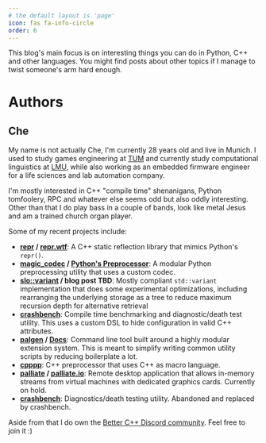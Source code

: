 ```yaml
---
# the default layout is 'page'
icon: fas fa-info-circle
order: 6
---
```


This blog's main focus is on interesting things you can do in Python, C++ and other languages. You might find posts about other topics if I manage to twist someone's arm hard enough.

# Authors
## Che

My name is not actually Che, I'm currently 28 years old and live in Munich. I used to study games engineering at [TUM](https://www.tum.de/) and currently study computational linguistics at [LMU](https://www.lmu.de/), while also working as an embedded firmware engineer for a life sciences and lab automation company.

I'm mostly interested in C++ "compile time" shenanigans, Python tomfoolery, RPC and whatever else seems odd but also oddly interesting. Other than that I do play bass in a couple of bands, look like metal Jesus and am a trained church organ player. 

Some of my recent projects include:
- **[repr](https://github.com/Tsche/repr) / [repr.wtf](https://repr.wtf)**: A C++ static reflection library that mimics Python's `repr()`.
- **[magic_codec](https://github.com/Tsche/magic_codec) / [Python's Preprocessor](/posts/PythonsPreprocessor)**: A modular Python preprocessing utility that uses a custom codec.
- **[slo::variant](https://github.com/Tsche/variant/tree/develop) / blog post TBD**: Mostly compliant `std::variant` implementation that does some experimental optimizations, including rearranging the underlying storage as a tree to reduce maximum recursion depth for alternative retrieval
- **[crashbench](https://github.com/Tsche/crashbench)**: Compile time benchmarking and diagnostic/death test utility. This uses a custom DSL to hide configuration in valid C++ attributes.
- **[palgen](https://github.com/palliate/palgen) / [Docs](https://palgen.palliate.io)**: Command line tool built around a highly modular extension system. This is meant to simplify writing common utility scripts by reducing boilerplate a lot.
- **[cpppp](https://github.com/Tsche/cpppp)**: C++ preprocessor that uses C++ as macro language.
- **[palliate](https://github.com/palliate) / [palliate.io](https://palliate.io)**: Remote desktop application that allows in-memory streams from virtual machines with dedicated graphics cards. Currently on hold.
- **[crashbench](https://github.com/Tsche/crashbench)**: Diagnostics/death testing utility. Abandoned and replaced by crashbench.


Aside from that I do own the [Better C++ Discord community](https://discord.gg/byZvFu7d94). Feel free to join it :)
